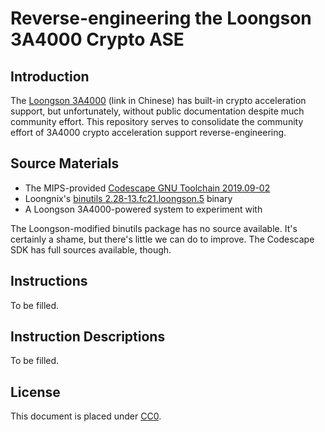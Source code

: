 # Reverse-engineering the Loongson 3A4000 Crypto ASE

## Introduction

The [Loongson 3A4000][3a4000] (link in Chinese) has built-in crypto
acceleration support, but unfortunately, without public documentation despite
much community effort. This repository serves to consolidate the community
effort of 3A4000 crypto acceleration support reverse-engineering.

[3a4000]: http://www.loongson.cn/product/cpu/3/1288.html

## Source Materials

* The MIPS-provided [Codescape GNU Toolchain 2019.09-02][codescape]
* Loongnix's [binutils 2.28-13.fc21.loongson.5][loongnix-binutils] binary
* A Loongson 3A4000-powered system to experiment with

[codescape]: https://codescape.mips.com/components/toolchain/2019.09-02/downloads.html
[loongnix-binutils]: http://ftp.loongnix.org/os/loongnix/1.0/os/Packages/d/devtoolset-7-binutils-2.28-13.fc21.loongson.5.mips64el.rpm

The Loongson-modified binutils package has no source available.
It's certainly a shame, but there's little we can do to improve. The Codescape
SDK has full sources available, though.

## Instructions

To be filled.

## Instruction Descriptions

To be filled.

## License

This document is placed under [CC0](./LICENSE).
